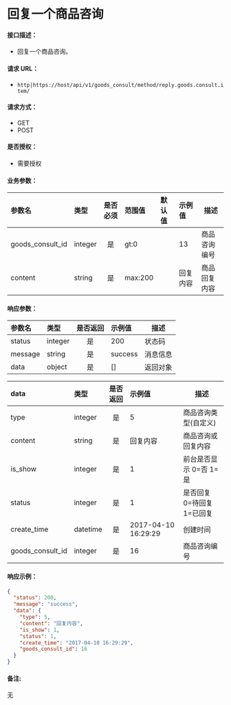 # 回复一个商品咨询

#### 接口描述：
- 回复一个商品咨询。

#### 请求 URL：
- `http|https://host/api/v1/goods_consult/method/reply.goods.consult.item/`

#### 请求方式：
- GET
- POST

#### 是否授权：
- 需要授权

#### 业务参数：
|参数名|类型|是否必须|范围值|默认值|示例值|描述|
|:----|:---|:---:|:-----|:-----|:-----|-----|
|goods_consult_id |integer |是 |gt:0 | |13 |商品咨询编号 |
|content |string |是 |max:200 | |回复内容 |商品回复内容 |

#### 响应参数：
|参数名|类型|是否返回|示例值|描述|
|:-----|:-----|:---:|:-----|-----|
|status |integer |是 |200 |状态码 |
|message |string |是 |success |消息信息 |
|data |object |是 |[] |返回对象 |

|data|类型|是否返回|示例值|描述|
|:-----|:-----|:---:|:-----|-----|
|type |integer |是 |5 |商品咨询类型(自定义) |
|content |string |是 |回复内容 |商品咨询或回复内容 |
|is_show |integer |是 |1 |前台是否显示 0=否 1=是 |
|status |integer |是 |1 |是否回复 0=待回复 1=已回复 |
|create_time |datetime |是 |2017-04-10 16:29:29 |创建时间 |
|goods_consult_id |integer |是 |16 |商品咨询编号 |

#### 响应示例：
```json
{
  "status": 200,
  "message": "success",
  "data": {
    "type": 5,
    "content": "回复内容",
    "is_show": 1,
    "status": 1,
    "create_time": "2017-04-10 16:29:29",
    "goods_consult_id": 16
  }
}
```

#### 备注:
无